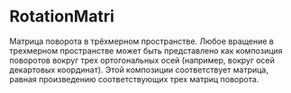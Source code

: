 # RotationMatri
Матрица поворота в трёхмерном пространстве. Любое вращение в трехмерном пространстве может быть представлено как композиция поворотов вокруг трех ортогональных осей (например, вокруг осей декартовых координат). Этой композиции соответствует матрица, равная произведению соответствующих трех матриц поворота.
